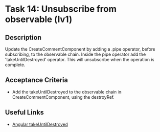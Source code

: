 # Task 14: Unsubscribe from observable (lv1)

## Description
Update the CreateCommentComponent by adding a .pipe operator, before subscribing, to the observable chain. Inside the pipe
operator add the 'takeUntilDestroyed' operator. This will unsubscribe when the operation is complete.

## Acceptance Criteria
- Add the takeUntilDestroyed to the observable chain in CreateCommentComponent, using the destroyRef.


## Useful Links
- [Angular takeUntilDestroyed](https://angular.dev/api/core/rxjs-interop/takeUntilDestroyed#)

